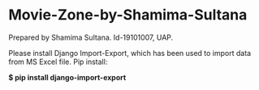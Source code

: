 # Movie-Zone-by-Shamima-Sultana
Prepared by Shamima Sultana. Id-19101007, UAP.

Please install Django Import-Export, which has been used to import data from MS Excel file.
Pip install:

**$ pip install django-import-export**
